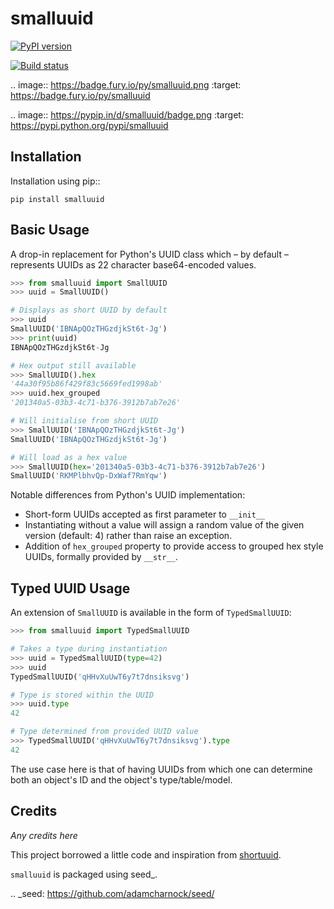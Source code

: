 smalluuid
===========================================================

[![PyPI version](https://badge.fury.io/py/django.svg)](http://badge.fury.io/py/django)

[![Build status](https://travis-ci.org/adamcharnock/smalluuid.svg?branch=master)](https://travis-ci.org/adamcharnock/smalluuid)

.. image:: https://badge.fury.io/py/smalluuid.png
    :target: https://badge.fury.io/py/smalluuid

.. image:: https://pypip.in/d/smalluuid/badge.png
    :target: https://pypi.python.org/pypi/smalluuid



Installation
------------

Installation using pip::

    pip install smalluuid

Basic Usage
-----------

A drop-in replacement for Python's UUID class which – by default – 
represents UUIDs as 22 character base64-encoded values. 

```python
>>> from smalluuid import SmallUUID
>>> uuid = SmallUUID()

# Displays as short UUID by default
>>> uuid
SmallUUID('IBNApQOzTHGzdjkSt6t-Jg')
>>> print(uuid)
IBNApQOzTHGzdjkSt6t-Jg

# Hex output still available
>>> SmallUUID().hex
'44a30f95b86f429f83c5669fed1998ab'
>>> uuid.hex_grouped
'201340a5-03b3-4c71-b376-3912b7ab7e26'

# Will initialise from short UUID
>>> SmallUUID('IBNApQOzTHGzdjkSt6t-Jg')
SmallUUID('IBNApQOzTHGzdjkSt6t-Jg')

# Will load as a hex value
>>> SmallUUID(hex='201340a5-03b3-4c71-b376-3912b7ab7e26')
SmallUUID('RKMPlbhvQp-DxWaf7RmYqw')
```

Notable differences from Python's UUID implementation:

* Short-form UUIDs accepted as first parameter to ``__init__``
* Instantiating without a value will assign a random value of the given version (default: 4) 
  rather than raise an exception.
* Addition of ``hex_grouped`` property to provide access to grouped hex style UUIDs, formally 
  provided by ``__str__``.


Typed UUID Usage
----------------

An extension of ``SmallUUID`` is available in the form of ``TypedSmallUUID``:

```python
>>> from smalluuid import TypedSmallUUID

# Takes a type during instantiation
>>> uuid = TypedSmallUUID(type=42)
>>> uuid
TypedSmallUUID('qHHvXuUwT6y7t7dnsiksvg')

# Type is stored within the UUID
>>> uuid.type
42

# Type determined from provided UUID value
>>> TypedSmallUUID('qHHvXuUwT6y7t7dnsiksvg').type
42
```

The use case here is that of having UUIDs from which one can determine 
both an object's ID and the object's type/table/model.

Credits
-------

*Any credits here*

This project borrowed a little code and inspiration from 
[shortuuid](https://github.com/stochastic-technologies/shortuuid).

``smalluuid`` is packaged using seed_.

.. _seed: https://github.com/adamcharnock/seed/

